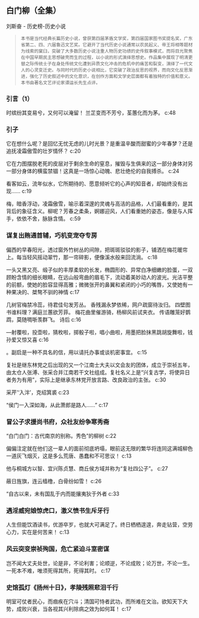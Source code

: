 ## 白门柳（全集）

刘斯奋  -  历史榜-历史小说

>     本书是当代经典长篇历史小说，曾获第四届茅盾文学奖，第四届国家图书奖提名奖，广东省第二、四、六届鲁迅文艺奖。它避开了当代历史小说通常以农民起义、帝王将相等题材为线索的窠臼，突破了大多数历史小说注重人物历史功绩的史传叙事模式，而将目光聚焦在中国早期民主思想破壳而生的过程，以小说的形式演绎思想史。作品集中展现了明清更替之际传统士子在身处传统文化遭到异质文化冲击的危机中的痛苦和裂变，演绎了一代文人的心灵变迁史。与同时代的历史小说相比，它突破了政治反思的视界，而向文化反思渐进，强化了历史叙述中的文化意识，在创作方面和文学史层面都有着独特的价值和意义。本书由著名文艺评论家谭运长先生点评。


### 引言（1）

时缤纷其变易兮，又何可以淹留！    兰芷变而不芳兮，荃蕙化而为茅。 c:48

### 引子

它在想什么呢？是回忆无忧无虑的儿时光景？是重温辛酸而甜蜜的少年春梦？还是追抚凌霜傲雪的壮岁情怀？ c:20

它在力图摆脱老死的皮层对于剩余生命的窒息，摧毁与生俱来的这一部分身体对另一部分身体的横蛮禁锢！这真是一场惊心动魄、悲壮绝伦的自我搏杀。 c:24

看客如云，流年似水，它所期待的、愿意倾听它的心声的知音者，却始终没有出现…… c:19

梅，暗香浮动，凌霜傲雪，喻示着深邃的灵魂与高洁的品格，人们最看重的，是其背后的象征含义。柳呢？芳春之柔条，婀娜迎风，人们看重她的姿态，像是与人挥手，依依不舍，脉脉含情。 c:59

### 谋复出贿通首辅，巧机变宠夺专房

偏西的早春阳光，透过窗外竹树丛的间隙，把斑斑驳驳的影子，铺洒在梅花暖帘上。每当轻风摇动翠竹，那一帘碎影，便像溪水般来回流淌。 c:18

一头又黑又亮、缎子似的丰厚柔软的长发，椭圆形的、异常白净细嫩的脸蛋，一双顾盼含情的细长眼睛，在远山般弯曲的眉毛下，流动着美妙动人的波光。光洁平整的前额，使她的脸容显得高雅；微微张开的鼻翼和紧闭的小巧的嘴唇，又使她有一种果决的、桀骜不驯的神情 c:17

几树官梅禁冷蕊，待君佳句发芳丛。 
    香残漏永梦依稀，网户疏窗待汝归。 
    四壁图书谁料理？满庭兰蕙欲芳菲。 
    梅花曲里催游骑，杨柳风前试夹衣。 
    传语雕笼好鹦鹉，莫随啁哳羡群飞。 
    诗后 c:16

—射覆啦，投壶啦，猜枚啦，掷骰子啦，唱小曲啦，用墨把脸抹黑跳胡旋舞啦，钱孙爱又惊又喜 c:16

。副启是一种不具名的信，用以请托办事或谈机密事宜。 c:15

复社是继东林党之后出现的又一个江南士大夫以文会友的团体，成立于崇祯五年，由太仓人张溥、张采合并江南若干文社组成。复社名义上是“兴复古学，将使异日者务为有用”，实际上是继承东林党开放言路、改良政治的主张。 c:30

采芹’‘入泮’，克绍箕裘 c:23

“侯门一入深如海，从此萧郎是路人……” c:17

### 冒公子求援尚书府，众社友纷争寒秀斋

“白门白门：古代南京的别称。秀色”的柳树 c:22

偏偏注定就在他们这一辈人的面前彻底坍塌，眼前这无限的繁华将连同这满城柳色一道灰飞烟灭，这是多么荒唐、愚蠢和不可思议！ c:13

他与桐城方以智、宜兴陈贞慧、商丘侯方域并称为“复社四公子”。 c:27

蔽日旌旗，连云樯橹，白骨纷如雪！ c:26

“自古以来，未有国乱于内而能攘夷狄于外者 c:33

### 遇淫威宛娘惊虎口，激义愤书生斥牙行

人生但能饮酒读书，优游卒岁，也就大可满足了。终日栖栖遑遑，奔走钻营，空劳心力，实在是何苦来！ c:13

### 风云突变崇祯殉国，危亡紧迫斗室密谋

岂不闻大丈夫处世，论是非，不论利害；论顺逆，不论成败；论万世，不论一生。一死本不难，唯须死得其所，死得其时。 c:17

### 史馆孤灯《扬州十日》，孝陵残照悲泪千行

明室可仗者民心，而痼疾在穴斗；清国可恃者武功，而所难在文治。欲知天下大势，成败兴衰，当各视其兴利除病之效为如何耳！ c:17